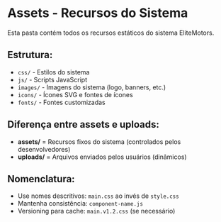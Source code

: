 # Assets - Recursos do Sistema

Esta pasta contém todos os recursos estáticos do sistema EliteMotors.

## Estrutura:
- `css/` - Estilos do sistema
- `js/` - Scripts JavaScript
- `images/` - Imagens do sistema (logo, banners, etc.)
- `icons/` - Ícones SVG e fontes de ícones
- `fonts/` - Fontes customizadas

## Diferença entre assets e uploads:
- **assets/** = Recursos fixos do sistema (controlados pelos desenvolvedores)
- **uploads/** = Arquivos enviados pelos usuários (dinâmicos)

## Nomenclatura:
- Use nomes descritivos: `main.css` ao invés de `style.css`
- Mantenha consistência: `component-name.js`
- Versioning para cache: `main.v1.2.css` (se necessário)
